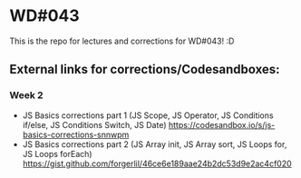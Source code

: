 # WD#043

This is the repo for lectures and corrections for WD#043! :D

## External links for corrections/Codesandboxes:

### Week 2
- JS Basics corrections part 1 (JS Scope, JS Operator, JS Conditions if/else, JS Conditions Switch, JS Date) https://codesandbox.io/s/js-basics-corrections-snnwpm
- JS Basics corrections part 2 (JS Array init, JS Array sort, JS Loops for, JS Loops forEach) https://gist.github.com/forgerlil/46ce6e189aae24b2dc53d9e2ac4cf020

